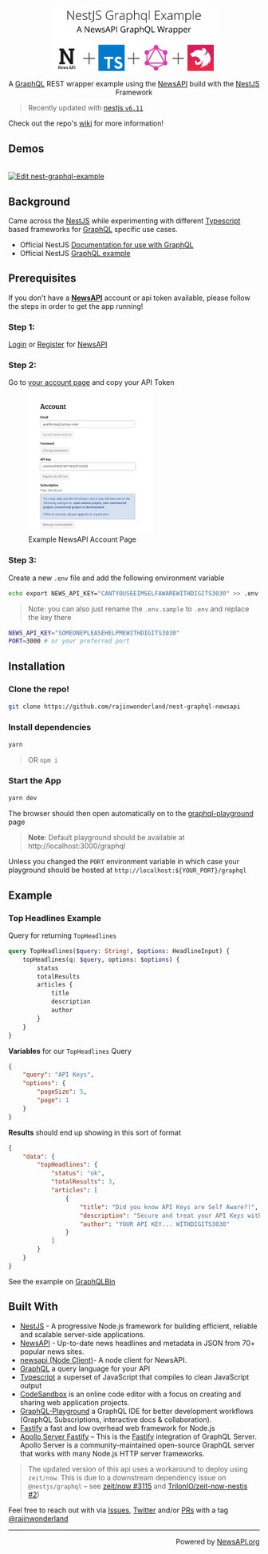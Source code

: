 <p align="center">
  <a href="http://bit.ly/2Mw9Szs" target="blank"><img src="docs/assets/nestjs-graphql-example.png"
      width="320" alt="Nest Logo" /></a>
</p>
<p align="center">A <a href="https://graphql.org/" target="_blank">GraphQL</a> REST wrapper example using the <a href="https://newsapi.org"
    target="_blank">NewsAPI</a> build with the <a href="https://nestjs.com/" target="_blank">NestJS</a> Framework</p>


> Recently updated with [nestjs `v6.11`](https://github.com/nestjs/nest/releases/tag/v6.11.0)


Check out the repo's [wiki](https://github.com/rajinwonderland/nest-graphql-newsapi/wiki/Home) for more information!


## Demos
<br/>
 <a href="https://codesandbox.io/s/4r84973oj9?autoresize=1&expanddevtools=1&hidenavigation=1&view=editor" target="_blank">
    <img alt="Edit nest-graphql-example" src="https://codesandbox.io/static/img/play-codesandbox.svg" width="175px">
  </a>

## Background

Came across the [NestJS](https://nestjs.org) while experimenting with different [Typescript](https://www.typescriptlang.org/) based frameworks for [GraphQL](https://graphql.org) specific use cases.
- Official NestJS [Documentation for use with GraphQL](https://docs.nestjs.com/graphql/quick-start)
- Official NestJS [GraphQL example](https://github.com/nestjs/nest/tree/master/sample/12-graphql-apollo)

## Prerequisites

If you don't have a [**NewsAPI**](https://newsapi.org) account or api token available, please follow the steps in order to get the app running!

### Step 1:

[Login](https://newsapi.org/login) or [Register](https://newsapi.org/register) for [NewsAPI](https://newsapi.org)

### Step 2:

Go to [your account page](https://newsapi.org/account) and copy your API Token

<figure>
<img src="docs/assets/news-api-key-example.png" width="250px"/>
<figcaption>Example NewsAPI Account Page</figcaption>
</figure>

### Step 3:

Create a new `.env` file and add the following environment variable

```sh
echo export NEWS_API_KEY="CANTYOUSEEIMSELFAWAREWITHDIGITS3030" >> .env
```

> Note: you can also just rename the `.env.sample` to `.env` and replace the key there

```sh
NEWS_API_KEY="SOMEONEPLEASEHELPMEWITHDIGITS3030"
PORT=3000 # or your preferred port
```

## Installation

### Clone the repo!

```sh
git clone https://github.com/rajinwonderland/nest-graphql-newsapi
```

### Install dependencies

```sh
yarn
```
> OR `npm i`

### Start the App

```sh
yarn dev
```

The browser should then open automatically on to the [graphql-playground](https://github.com/prisma-labs/graphql-playground) page

> **Note**: Default playground should be available at http://localhost:3000/graphql

Unless you changed the `PORT` environment variable in which case your playground should be hosted at
`http://localhost:${YOUR_PORT}/graphql`

## Example

### Top Headlines Example

Query for returning `TopHeadlines`

```graphql
query TopHeadlines($query: String!, $options: HeadlineInput) {
	topHeadlines(q: $query, options: $options) {
		status
		totalResults
		articles {
			title
			description
			author
		}
	}
}
```

**Variables** for our `TopHeadlines` Query

```json
{
	"query": "API Keys",
	"options": {
		"pageSize": 5,
		"page": 1
	}
}
```

**Results** should end up showing in this sort of format

```json
{
	"data": {
		"topHeadlines": {
			"status": "ok",
			"totalResults": 3,
			"articles": [
				{
					"title": "Did you know API Keys are Self Aware?!",
					"description": "Secure and treat your API Keys with respect",
					"author": "YOUR API KEY... WITHDIGITS3030"
				}
			]
		}
	}
}
```

See the example on [GraphQLBin](https://www.graphqlbin.com/v2/oZQ1tP)

## Built With
- [NestJS](https://docs.nestjs.com) - A progressive Node.js framework for building efficient, reliable and scalable server-side applications.
- [NewsAPI](https://newsapi.org) - Up-to-date news headlines and metadata in JSON from 70+ popular news sites.
- [newsapi (Node Client)](https://www.npmjs.com/package/newsapi)- A node client for NewsAPI.
- [GraphQL](https://graphql.org/) a query language for your API
- [Typescript](https://github.com/Microsoft/TypeScript) a superset of JavaScript that compiles to clean JavaScript output
- [CodeSandbox](https://codesandbox.io) is an online code editor with a focus on creating and sharing web application projects.
- [GraphQL-Playground](https://github.com/prisma-labs/graphql-playground) a GraphQL IDE for better development workflows (GraphQL Subscriptions, interactive docs & collaboration).
 - [Fastify](https://www.fastify.io/) a fast and low overhead web framework for Node.js
 - [Apollo Server Fastify](https://github.com/apollographql/apollo-server/tree/master/packages/apollo-server-fastify) – This is the [Fastify](https://github.com/fastify/fastify) integration of GraphQL Server. Apollo Server is a community-maintained open-source GraphQL server that works with many Node.js HTTP server frameworks.

> The updated version of this api uses a workaround to deploy using `zeit/now`. This is due to a downstream dependency issue on `@nestjs/graphql` – see [zeit/now #3115](https://github.com/zeit/now/issues/3115) and [TrilonIO/zeit-now-nestjs #2](https://github.com/TrilonIO/zeit-now-nestjs/issues/2))



Feel free to reach out with via [Issues](/issues), [Twitter](https://twitter.com/rajinwonderland) and/or [PRs](/pulls) with a tag [@rajinwonderland](https://github.com/rajinwonderland)

---

<p align="right">Powered by <a href="https://newsapi.org" target="_blank">NewsAPI.org</a>
</p>